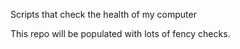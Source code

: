 Scripts that check the health of my computer

This repo will be populated with lots of fency checks.
